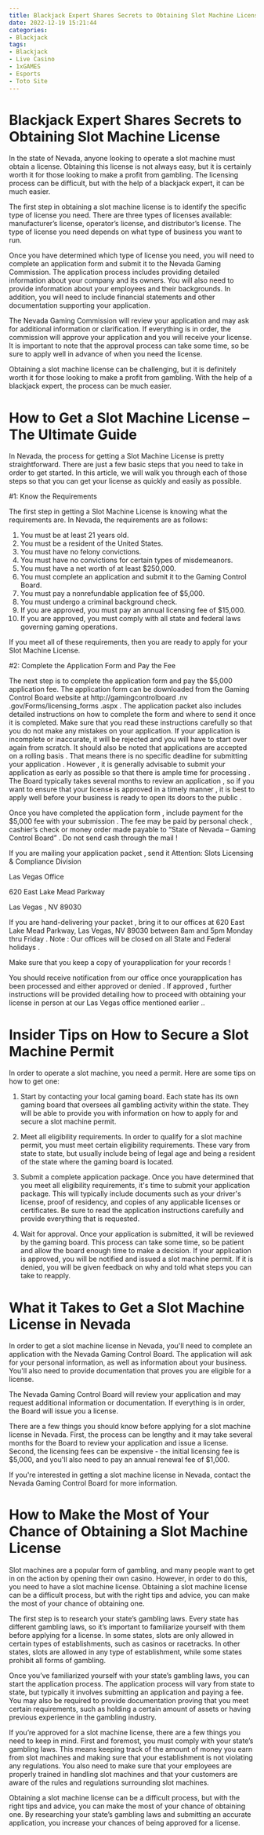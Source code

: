 ```yaml
---
title: Blackjack Expert Shares Secrets to Obtaining Slot Machine License 
date: 2022-12-19 15:21:44
categories:
- Blackjack
tags:
- Blackjack
- Live Casino
- 1xGAMES
- Esports
- Toto Site
---
```



#  Blackjack Expert Shares Secrets to Obtaining Slot Machine License 

In the state of Nevada, anyone looking to operate a slot machine must obtain a license. Obtaining this license is not always easy, but it is certainly worth it for those looking to make a profit from gambling. The licensing process can be difficult, but with the help of a blackjack expert, it can be much easier.

The first step in obtaining a slot machine license is to identify the specific type of license you need. There are three types of licenses available: manufacturer’s license, operator’s license, and distributor’s license. The type of license you need depends on what type of business you want to run.

Once you have determined which type of license you need, you will need to complete an application form and submit it to the Nevada Gaming Commission. The application process includes providing detailed information about your company and its owners. You will also need to provide information about your employees and their backgrounds. In addition, you will need to include financial statements and other documentation supporting your application.

The Nevada Gaming Commission will review your application and may ask for additional information or clarification. If everything is in order, the commission will approve your application and you will receive your license. It is important to note that the approval process can take some time, so be sure to apply well in advance of when you need the license.

Obtaining a slot machine license can be challenging, but it is definitely worth it for those looking to make a profit from gambling. With the help of a blackjack expert, the process can be much easier.

#  How to Get a Slot Machine License – The Ultimate Guide 

In Nevada, the process for getting a Slot Machine License is pretty straightforward. There are just a few basic steps that you need to take in order to get started. In this article, we will walk you through each of those steps so that you can get your license as quickly and easily as possible.

#1: Know the Requirements

The first step in getting a Slot Machine License is knowing what the requirements are. In Nevada, the requirements are as follows:

1) You must be at least 21 years old.
2) You must be a resident of the United States.
3) You must have no felony convictions.
4) You must have no convictions for certain types of misdemeanors.
5) You must have a net worth of at least $250,000.
6) You must complete an application and submit it to the Gaming Control Board.
7) You must pay a nonrefundable application fee of $5,000.
8) You must undergo a criminal background check.
9) If you are approved, you must pay an annual licensing fee of $15,000.
10) If you are approved, you must comply with all state and federal laws governing gaming operations.

If you meet all of these requirements, then you are ready to apply for your Slot Machine License.

#2: Complete the Application Form and Pay the Fee

The next step is to complete the application form and pay the $5,000 application fee. The application form can be downloaded from the Gaming Control Board website at http://gamingcontrolboard .nv .gov/Forms/licensing_forms .aspx . The application packet also includes detailed instructions on how to complete the form and where to send it once it is completed. Make sure that you read these instructions carefully so that you do not make any mistakes on your application. If your application is incomplete or inaccurate, it will be rejected and you will have to start over again from scratch. 
It should also be noted that applications are accepted on a rolling basis . That means there is no specific deadline for submitting your application . However , it is generally advisable to submit your application as early as possible so that there is ample time for processing . The Board typically takes several months to review an application , so if you want to ensure that your license is approved in a timely manner , it is best to apply well before your business is ready to open its doors to the public . 

Once you have completed the application form , include payment for the $5,000 fee with your submission . The fee may be paid by personal check , cashier’s check or money order made payable to “State of Nevada – Gaming Control Board” . Do not send cash through the mail ! 

If you are mailing your application packet , send it Attention: Slots Licensing & Compliance Division 

Las Vegas Office 

620 East Lake Mead Parkway 

Las Vegas , NV 89030 

If you are hand-delivering your packet , bring it to our offices at 620 East Lake Mead Parkway, Las Vegas, NV 89030 between 8am and 5pm Monday thru Friday . Note : Our offices will be closed on all State and Federal holidays . 

Make sure that you keep a copy of yourapplication for your records ! 

You should receive notification from our office once yourapplication has been processed and either approved or denied . If approved , further instructions will be provided detailing how to proceed with obtaining your license in person at our Las Vegas office mentioned earlier ..

#  Insider Tips on How to Secure a Slot Machine Permit 

In order to operate a slot machine, you need a permit. Here are some tips on how to get one:

1. Start by contacting your local gaming board. Each state has its own gaming board that oversees all gambling activity within the state. They will be able to provide you with information on how to apply for and secure a slot machine permit.

2. Meet all eligibility requirements. In order to qualify for a slot machine permit, you must meet certain eligibility requirements. These vary from state to state, but usually include being of legal age and being a resident of the state where the gaming board is located.

3. Submit a complete application package. Once you have determined that you meet all eligibility requirements, it's time to submit your application package. This will typically include documents such as your driver's license, proof of residency, and copies of any applicable licenses or certificates. Be sure to read the application instructions carefully and provide everything that is requested.

4. Wait for approval. Once your application is submitted, it will be reviewed by the gaming board. This process can take some time, so be patient and allow the board enough time to make a decision. If your application is approved, you will be notified and issued a slot machine permit. If it is denied, you will be given feedback on why and told what steps you can take to reapply.

#  What it Takes to Get a Slot Machine License in Nevada 

In order to get a slot machine license in Nevada, you'll need to complete an application with the Nevada Gaming Control Board. The application will ask for your personal information, as well as information about your business. You'll also need to provide documentation that proves you are eligible for a license.

The Nevada Gaming Control Board will review your application and may request additional information or documentation. If everything is in order, the Board will issue you a license.

There are a few things you should know before applying for a slot machine license in Nevada. First, the process can be lengthy and it may take several months for the Board to review your application and issue a license. Second, the licensing fees can be expensive - the initial licensing fee is $5,000, and you'll also need to pay an annual renewal fee of $1,000.

If you're interested in getting a slot machine license in Nevada, contact the Nevada Gaming Control Board for more information.

#  How to Make the Most of Your Chance of Obtaining a Slot Machine License

Slot machines are a popular form of gambling, and many people want to get in on the action by opening their own casino. However, in order to do this, you need to have a slot machine license. Obtaining a slot machine license can be a difficult process, but with the right tips and advice, you can make the most of your chance of obtaining one.

The first step is to research your state’s gambling laws. Every state has different gambling laws, so it’s important to familiarize yourself with them before applying for a license. In some states, slots are only allowed in certain types of establishments, such as casinos or racetracks. In other states, slots are allowed in any type of establishment, while some states prohibit all forms of gambling.

Once you’ve familiarized yourself with your state’s gambling laws, you can start the application process. The application process will vary from state to state, but typically it involves submitting an application and paying a fee. You may also be required to provide documentation proving that you meet certain requirements, such as holding a certain amount of assets or having previous experience in the gambling industry.

If you’re approved for a slot machine license, there are a few things you need to keep in mind. First and foremost, you must comply with your state’s gambling laws. This means keeping track of the amount of money you earn from slot machines and making sure that your establishment is not violating any regulations. You also need to make sure that your employees are properly trained in handling slot machines and that your customers are aware of the rules and regulations surrounding slot machines.

Obtaining a slot machine license can be a difficult process, but with the right tips and advice, you can make the most of your chance of obtaining one. By researching your state’s gambling laws and submitting an accurate application, you increase your chances of being approved for a license.